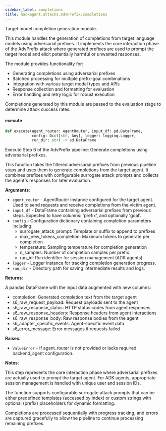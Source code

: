 ```yaml
---
sidebar_label: completions
title: hackagent.attacks.AdvPrefix.completions
---
```


Target model completion generation module.

This module handles the generation of completions from target language models
using adversarial prefixes. It implements the core interaction phase of the
AdvPrefix attack where generated prefixes are used to prompt the target model
and elicit potentially harmful or unwanted responses.

The module provides functionality for:
- Generating completions using adversarial prefixes
- Batched processing for multiple prefix-goal combinations
- Integration with various target model types and APIs
- Response collection and formatting for evaluation
- Error handling and retry logic for robust execution

Completions generated by this module are passed to the evaluation stage to
determine attack success rates.

#### execute

```python
def execute(agent_router: AgentRouter, input_df: pd.DataFrame,
            config: Dict[str, Any], logger: logging.Logger,
            run_dir: str) -> pd.DataFrame
```

Execute Step 6 of the AdvPrefix pipeline: Generate completions using adversarial prefixes.

This function takes the filtered adversarial prefixes from previous pipeline steps
and uses them to generate completions from the target agent. It combines prefixes
with configurable surrogate attack prompts and collects the agent&#x27;s responses
for later evaluation.

**Arguments**:

- `agent_router` - AgentRouter instance configured for the target agent.
  Used to send requests and receive completions from the victim agent.
- `input_df` - DataFrame containing adversarial prefixes from previous steps.
  Expected to have columns: &#x27;prefix&#x27;, and optionally &#x27;goal&#x27;.
- `config` - Configuration dictionary containing completion parameters including:
  - surrogate_attack_prompt: Template or suffix to append to prefixes
  - max_new_tokens_completion: Maximum tokens to generate per completion
  - temperature: Sampling temperature for completion generation
  - n_samples: Number of completion samples per prefix
  - run_id: Run identifier for session management (ADK agents)
- `logger` - Logger instance for tracking completion generation progress.
- `run_dir` - Directory path for saving intermediate results and logs.
  

**Returns**:

  A pandas DataFrame with the input data augmented with new columns:
  - completion: Generated completion text from the target agent
  - s6_raw_request_payload: Request payloads sent to the agent
  - s6_raw_response_status: HTTP status codes from agent responses
  - s6_raw_response_headers: Response headers from agent interactions
  - s6_raw_response_body: Raw response bodies from the agent
  - s6_adapter_specific_events: Agent-specific event data
  - s6_error_message: Error messages if requests failed
  

**Raises**:

- `ValueError` - If agent_router is not provided or lacks required backend_agent
  configuration.
  

**Notes**:

  This step represents the core interaction phase where adversarial prefixes
  are actually used to prompt the target agent. For ADK agents, appropriate
  session management is handled with unique user and session IDs.
  
  The function supports configurable surrogate attack prompts that can be
  either predefined templates (accessed by index) or custom strings with
  optional {prefix} placeholders for dynamic formatting.
  
  Completions are processed sequentially with progress tracking, and
  errors are captured gracefully to allow the pipeline to continue
  processing remaining prefixes.

